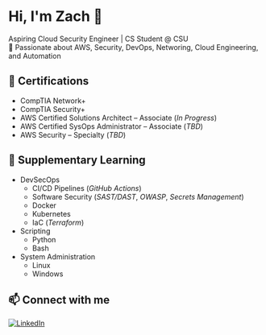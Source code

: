 # Hi, I'm Zach 👋  
Aspiring Cloud Security Engineer | CS Student @ CSU  
🔐 Passionate about AWS, Security, DevOps, Networing, Cloud Engineering, and Automation

## 📜 Certifications
- CompTIA Network+
- CompTIA Security+
- AWS Certified Solutions Architect – Associate (_In Progress_)
- AWS Certified SysOps Administrator – Associate (_TBD_)
- AWS Security – Specialty (_TBD_)

## 🚀 Supplementary Learning
- DevSecOps
  - CI/CD Pipelines (_GitHub Actions_)
  - Software Security (_SAST/DAST_, _OWASP_, _Secrets Management_)
  - Docker
  - Kubernetes
  - IaC (_Terraform_)
- Scripting
  - Python
  - Bash
- System Administration
  - Linux
  - Windows

## 📫 Connect with me
[![LinkedIn](https://img.shields.io/badge/LinkedIn-blue?logo=linkedin)]([https://linkedin.com/in/your-profile](https://www.linkedin.com/in/zach-maestas-325a482b6/))
